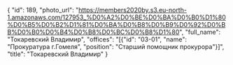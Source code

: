 {
    "id": 189,
    "photo_url": "https://members2020by.s3.eu-north-1.amazonaws.com/127953_%D0%A2%D0%BE%D0%BA%D0%B0%D1%80%D0%B5%D0%B2%D1%81%D0%BA%D0%B8%D0%B9%D0%92%D0%BB%D0%B0%D0%B4%D0%B8%D0%BC%D0%B8%D1%80",
    "full_name": "Токаревский Владимир",
    "offices": "[{\"id\": \"03-01\", \"name\": \"Прокуратура г.Гомеля\", \"position\": \"Старший помощник прокурора\"}]",
    "title": "Токаревский Владимир"
}